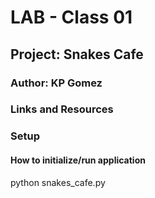 # LAB - Class 01
## Project: Snakes Cafe
### Author: KP Gomez
### Links and Resources
### Setup
#### How to initialize/run application
python snakes_cafe.py